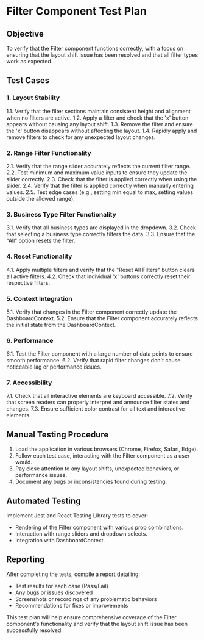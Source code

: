 # Filter Component Test Plan

## Objective
To verify that the Filter component functions correctly, with a focus on ensuring that the layout shift issue has been resolved and that all filter types work as expected.

## Test Cases

### 1. Layout Stability
1.1. Verify that the filter sections maintain consistent height and alignment when no filters are active.
1.2. Apply a filter and check that the 'x' button appears without causing any layout shift.
1.3. Remove the filter and ensure the 'x' button disappears without affecting the layout.
1.4. Rapidly apply and remove filters to check for any unexpected layout changes.

### 2. Range Filter Functionality
2.1. Verify that the range slider accurately reflects the current filter range.
2.2. Test minimum and maximum value inputs to ensure they update the slider correctly.
2.3. Check that the filter is applied correctly when using the slider.
2.4. Verify that the filter is applied correctly when manually entering values.
2.5. Test edge cases (e.g., setting min equal to max, setting values outside the allowed range).

### 3. Business Type Filter Functionality
3.1. Verify that all business types are displayed in the dropdown.
3.2. Check that selecting a business type correctly filters the data.
3.3. Ensure that the "All" option resets the filter.

### 4. Reset Functionality
4.1. Apply multiple filters and verify that the "Reset All Filters" button clears all active filters.
4.2. Check that individual 'x' buttons correctly reset their respective filters.

### 5. Context Integration
5.1. Verify that changes in the Filter component correctly update the DashboardContext.
5.2. Ensure that the Filter component accurately reflects the initial state from the DashboardContext.

### 6. Performance
6.1. Test the Filter component with a large number of data points to ensure smooth performance.
6.2. Verify that rapid filter changes don't cause noticeable lag or performance issues.

### 7. Accessibility
7.1. Check that all interactive elements are keyboard accessible.
7.2. Verify that screen readers can properly interpret and announce filter states and changes.
7.3. Ensure sufficient color contrast for all text and interactive elements.

## Manual Testing Procedure
1. Load the application in various browsers (Chrome, Firefox, Safari, Edge).
2. Follow each test case, interacting with the Filter component as a user would.
3. Pay close attention to any layout shifts, unexpected behaviors, or performance issues.
4. Document any bugs or inconsistencies found during testing.

## Automated Testing
Implement Jest and React Testing Library tests to cover:
- Rendering of the Filter component with various prop combinations.
- Interaction with range sliders and dropdown selects.
- Integration with DashboardContext.

## Reporting
After completing the tests, compile a report detailing:
- Test results for each case (Pass/Fail)
- Any bugs or issues discovered
- Screenshots or recordings of any problematic behaviors
- Recommendations for fixes or improvements

This test plan will help ensure comprehensive coverage of the Filter component's functionality and verify that the layout shift issue has been successfully resolved.